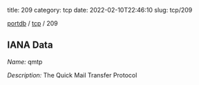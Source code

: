 title: 209
category: tcp
date: 2022-02-10T22:46:10
slug: tcp/209

[portdb](/) / [tcp](/category/tcp.html) / 209


## IANA Data

_Name:_ qmtp

_Description:_ The Quick Mail Transfer Protocol

